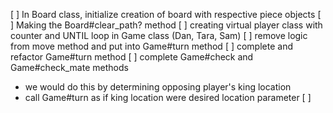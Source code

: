 [ ] In Board class, initialize creation of board with respective piece objects
[ ] Making the Board#clear_path? method
[ ] creating virtual player class with counter and UNTIL loop in Game class (Dan, Tara, Sam)
[ ] remove logic from move method and put into Game#turn method
[ ] complete and refactor Game#turn method
[ ] complete Game#check and Game#check_mate methods
 - we would do this by determining opposing player's king location
 - call Game#turn as if king location were desired location parameter
 [ ]